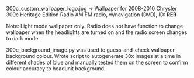 300c_custom_wallpaper_logo.jpg -> Wallpaper for 2008-2010 Chrysler 300c Heritage Edition Radio AM FM radio, w/navigation (DVD), ID: **RER**

Note: Light mode wallpaper only. Radio does not have function to change wallpaper when the headlights are turned on and the radio screen changes to dark mode

300c_background_image.py was used to guess-and-check wallpaper background colour. Wrote script to autogenerate 30x images at a time in different shades of blue and manually tested them on the screen to confirm colour accuracy to headunit background. 
